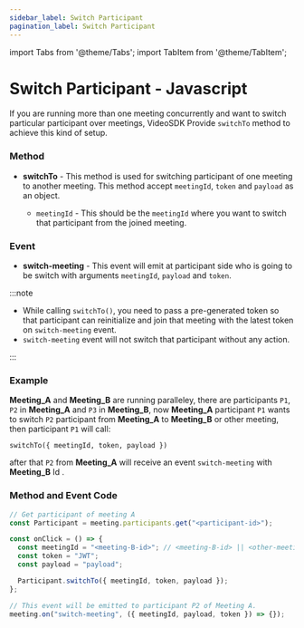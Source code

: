 ```yaml
---
sidebar_label: Switch Participant
pagination_label: Switch Participant
---
```


import Tabs from '@theme/Tabs';
import TabItem from '@theme/TabItem';

# Switch Participant - Javascript

If you are running more than one meeting concurrently and want to switch particular participant over meetings, VideoSDK Provide `switchTo` method to achieve this kind of setup.

### Method

- **switchTo** - This method is used for switching participant of one meeting to another meeting.
  This method accept `meetingId`, `token` and `payload` as an object.

  - `meetingId` - This should be the `meetingId` where you want to switch that participant from the joined meeting.

### Event

- **switch-meeting** - This event will emit at participant side who is going to be switch with arguments `meetingId`, `payload` and `token`.

:::note

- While calling `switchTo()`, you need to pass a pre-generated token so that participant can reinitialize and join that meeting with the latest token on `switch-meeting` event.
- `switch-meeting` event will not switch that participant without any action.

:::

### Example

**Meeting_A** and **Meeting_B** are running paralleley, there are participants `P1`, `P2` in **Meeting_A** and `P3` in **Meeting_B**, now **Meeting_A** participant `P1` wants to switch `P2` participant from **Meeting_A** to **Meeting_B** or other meeting, then participant `P1` will call:

`switchTo({ meetingId, token, payload })`

after that `P2` from **Meeting_A** will receive an event `switch-meeting` with **Meeting_B** Id .

### **Method and Event Code**

```js
// Get participant of meeting A
const Participant = meeting.participants.get("<participant-id>");

const onClick = () => {
  const meetingId = "<meeting-B-id>"; // <meeting-B-id> || <other-meeting-id>
  const token = "JWT";
  const payload = "payload";

  Participant.switchTo({ meetingId, token, payload });
};

// This event will be emitted to participant P2 of Meeting A.
meeting.on("switch-meeting", ({ meetingId, payload, token }) => {});
```
